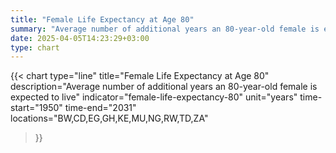 ```yaml
---
title: "Female Life Expectancy at Age 80"
summary: "Average number of additional years an 80-year-old female is expected to live"
date: 2025-04-05T14:23:29+03:00
type: chart
---
```


{{< chart
    type="line"
    title="Female Life Expectancy at Age 80"
    description="Average number of additional years an 80-year-old female is expected to live"
    indicator="female-life-expectancy-80"
    unit="years"
    time-start="1950"
    time-end="2031"
    locations="BW,CD,EG,GH,KE,MU,NG,RW,TD,ZA"
>}}
